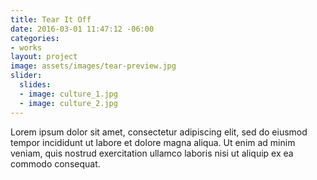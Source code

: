 ```yaml
---
title: Tear It Off
date: 2016-03-01 11:47:12 -06:00
categories:
- works
layout: project
image: assets/images/tear-preview.jpg
slider:
  slides:
  - image: culture_1.jpg
  - image: culture_2.jpg
---
```


Lorem ipsum dolor sit amet, consectetur adipiscing elit, sed do eiusmod tempor incididunt ut labore et dolore magna aliqua. Ut enim ad minim veniam, quis nostrud exercitation ullamco laboris nisi ut aliquip ex ea commodo consequat.
